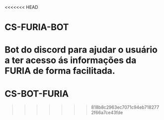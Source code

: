 <<<<<<< HEAD
# CS-FURIA-BOT
Bot do discord para ajudar o usuário a ter acesso ás informações da FURIA de forma facilitada.
=======
# CS-BOT-FURIA
>>>>>>> 818b8c2963ec7071c94eb7182772f66a7ce43fde
